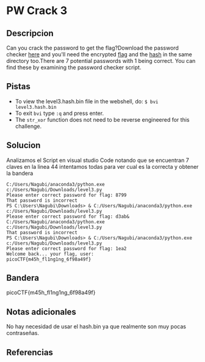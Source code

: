 # PW Crack 3
## Descripcion
Can you crack the password to get the flag?Download the password checker [here](https://artifacts.picoctf.net/c/25/level3.py) and you'll need the encrypted [flag](https://artifacts.picoctf.net/c/25/level3.flag.txt.enc) and the [hash](https://artifacts.picoctf.net/c/25/level3.hash.bin) in the same directory too.There are 7 potential passwords with 1 being correct. You can find these by examining the password checker script.

## Pistas
- To view the level3.hash.bin file in the webshell, do: `$ bvi level3.hash.bin`
- To exit `bvi` type `:q` and press enter.
- The `str_xor` function does not need to be reverse engineered for this challenge.
## Solucion
Analizamos el Script en visual studio Code notando que se encuentran 7 claves en la linea 44
intentamos todas para ver cual es la correcta y obtener la bandera
```shell
C:/Users/Nagubi/anaconda3/python.exe c:/Users/Nagubi/Downloads/level3.py
Please enter correct password for flag: 8799
That password is incorrect
PS C:\Users\Nagubi\Downloads> & C:/Users/Nagubi/anaconda3/python.exe c:/Users/Nagubi/Downloads/level3.py
Please enter correct password for flag: d3ab& C:/Users/Nagubi/anaconda3/python.exe c:/Users/Nagubi/Downloads/level3.py
That password is incorrect
PS C:\Users\Nagubi\Downloads> & C:/Users/Nagubi/anaconda3/python.exe c:/Users/Nagubi/Downloads/level3.py
Please enter correct password for flag: 1ea2    
Welcome back... your flag, user:
picoCTF{m45h_fl1ng1ng_6f98a49f}
```

## Bandera

picoCTF{m45h_fl1ng1ng_6f98a49f}

## Notas adicionales
No hay necesidad de usar el hash.bin ya que realmente son muy pocas contraseñas.
## Referencias 